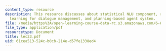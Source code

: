 ```yaml
---
content_type: resource
description: This resource discusses about statistical NLU component, reinforcement
  learning for dialogue management, and planning-based agent system.
file: /media/https%3A/open-learning-course-data-rc.s3.amazonaws.com/6-864-advanced-natural-language-processing-fall-2005/61cea513524cb0cb214ed57fe1338ed4_lec23.pdf
file_type: application/pdf
resourcetype: Document
title: lec23.pdf
uid: 61cea513-524c-b0cb-214e-d57fe1338ed4
---
```

